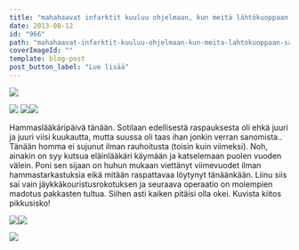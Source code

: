 ```yaml
---
title: "mahahaavat infarktit kuuluu ohjelmaan, kun meitä lähtökuoppaan saatetaan."
date: 2013-08-12
id: "966"
path: "mahahaavat-infarktit-kuuluu-ohjelmaan-kun-meita-lahtokuoppaan-saatetaan"
coverImageId: ""
template: blog-post
post_button_label: "Lue lisää"
---
```


[![](/images/IMG_1736_.jpg)](http://4.bp.blogspot.com/-bZtolwh4XzU/UgjMABRM6II/AAAAAAAAGp8/JsRok6EDOhk/s1600/IMG_1736_.jpg)

[![](/images/IMG_1749_.jpg)](http://4.bp.blogspot.com/-G29rz2AiQsQ/UgjL9hPxlQI/AAAAAAAAGpk/w-VJo6_yVM4/s1600/IMG_1749_.jpg) [![](/images/IMG_1743_.jpg)](http://3.bp.blogspot.com/-0jNK8_-ZFhk/UgjNwFqbh1I/AAAAAAAAGqU/s64FfcWWVqo/s1600/IMG_1743_.jpg)[![](/images/IMG_1776_.jpg)](http://2.bp.blogspot.com/-1TOphJS-6pw/UgjL94Y4QiI/AAAAAAAAGpo/gu4xfUQyHJI/s1600/IMG_1776_.jpg)

Hammaslääkäripäivä tänään. Sotilaan edellisestä raspauksesta oli ehkä juuri ja juuri viisi kuukautta, mutta suussa oli taas ihan jonkin verran sanomista.. Tänään homma ei sujunut ilman rauhoitusta (toisin kuin viimeksi). Noh, ainakin on syy kutsua eläinlääkäri käymään ja katselemaan puolen vuoden välein. Poni sen sijaan on huhun mukaan viettänyt viimevuodet ilman hammastarkastuksia eikä mitään raspattavaa löytynyt tänäänkään. Liinu siis sai vain jäykkäkouristusrokotuksen ja seuraava operaatio on molempien madotus pakkasten tultua. Siihen asti kaiken pitäisi olla okei. Kuvista kiitos pikkusisko!

[![](/images/IMG_1780_.jpg)](http://2.bp.blogspot.com/-xKk2hoiT0us/UgjQw5gLrKI/AAAAAAAAGq0/nDy6SDNolZg/s1600/IMG_1780_.jpg)[![](/images/IMG_1799__.jpg)](http://4.bp.blogspot.com/-6_aFREVhio8/UgjQwPLwrxI/AAAAAAAAGqs/9AgtJ91mTXM/s1600/IMG_1799__.jpg)

[![](/images/ak.jpg)](http://3.bp.blogspot.com/-djJcODjebXg/UgjQ3qPGDTI/AAAAAAAAGq8/UYYvtlGh0Dw/s1600/ak.jpg)
